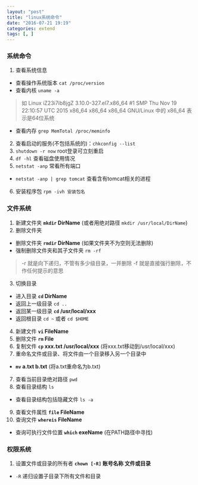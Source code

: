 ```yaml
---
layout: "post"
title: "linux系统命令"
date: "2016-07-21 19:19"
categories: extend
tags: [, ]
---
```


### 系统命令
1. 查看系统信息
  - 查看操作系统版本 `cat /proc/version`
  - 查看内核 `uname -a`
  > 如 Linux iZ23i7ib8jgZ 3.10.0-327.el7.x86_64 \#1 SMP Thu Nov 19 22:10:57 UTC 2015 x86_64 x86_64 x86_64 GNU/Linux 中的 x86_64 表示是64位系统

  - 查看内存 `grep MemTotal /proc/meminfo`

2. 查看启动的服务(不包括系统的)：`chkconfig --list`
3. `shutdown -r now` root登录可立刻重启
4. `df -hl` 查看磁盘使用情况
5. `netstat -anp` 常看所有端口
  - `netstat -anp | grep tomcat` 查看含有tomcat相关的进程
6. 安装程序包 `rpm -ivh 安装包名`

### 文件系统
1. 新建文件夹 **`mkdir` DirName** (或者用绝对路径 `mkdir /usr/local/DirName`)
2. 删除文件夹
  - 删除文件夹 **`rmdir` DirName** (如果文件夹不为空则无法删除)
  - 强制删除文件夹和其子文件夹 `rm -rf`
  > -r 就是向下递归，不管有多少级目录，一并删除
  > -f 就是直接强行删除，不作任何提示的意思

3. 切换目录
  - 进入目录 **`cd` DirName**
  - 返回上一级目录 `cd ..`
  - 返回某一级目录 **`cd` /usr/local/xxx**
  - 返回根目录 `cd ~` 或者 `cd $HOME`
4. 新建文件 **`vi` FileName**
4. 删除文件 **`rm` File**
5. 复制文件 **`cp` xxx.txt /usr/local/xxx** (将xxx.txt移动到/usr/local/xxx)
6. 重命名文件或目录、将文件由一个目录移入另一个目录中
  - **`mv` a.txt b.txt** (将a.txt重命名为b.txt)
7. 查看当前目录绝对路径 `pwd`
8. 查看目录结构 `ls`
  - 查看目录结构包括隐藏文件 `ls -a`
9. 查看文件属性 **`file` FileName**
10. 查询文件 **`whereis` FileName**
  - 查询可执行文件位置 **`which` exeName** (在PATH路径中寻找)


### 权限系统
1. 设置文件或目录的所有者 **`chown [-R]` 账号名称 文件或目录**
  - `-R` 递归设置子目录下所有文件和目录
